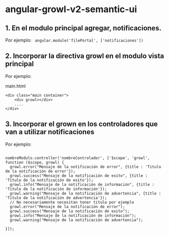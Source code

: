 # angular-growl-v2-semantic-ui


## 1. En el modulo principal agregar, notificaciones.

Por ejemplo:
<code>
angular.module('filePortal', ['notificaciones'])
</code>


## 2. Incorporar la directiva growl en el modulo vista principal

Por ejemplo:

main.html

<pre><code>&ltdiv class="main container"&gt
    &ltdiv growl&gt&lt/div&gt
    ....
&lt/div&gt</code></pre>

## 3. Incorporar el grown en los controladores que van a utilizar notificaciones

Por ejemplo:
<pre><code>
nombreModulo.controller('nombreControlador', ['$scope', 'growl', function ($scope, growl) {
  growl.error("Mensaje de la notificación de error", {title : 'Titulo de la notificación de error'});
  growl.success("Mensaje de la notificación de exito", {title : 'Titulo de la notificación de exito'});       
  growl.info("Mensaje de la notificación de información", {title : 'Titulo de la notificación de información'});
  growl.warning("Mensaje de la notificación de advertencia", {title : 'Titulo de la notificación de advertencia'});   
  // No necesariamente necesitan tener titulo por ejemplo
  growl.error("Mensaje de la notificación de error");
  growl.success("Mensaje de la notificación de exito");       
  growl.info("Mensaje de la notificación de información");
  growl.warning("Mensaje de la notificación de advertencia");
  
}]);
</code></pre>
